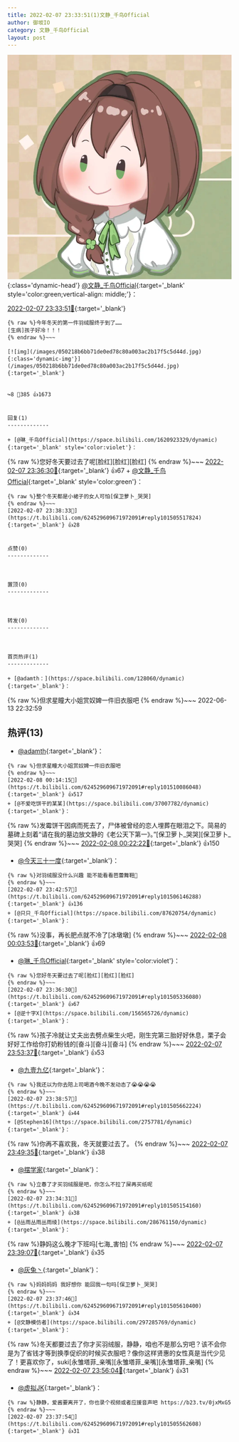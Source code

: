 ```yaml
---
title: 2022-02-07 23:33:51(1)文静_千鸟Official
author: 御坂IO
category: 文静_千鸟Official
layout: post
---
```


![img](/images/ac7482ed1b9a7f203dc68c0c4a77c488a27b108a.jpg){:class='dynamic-head'}
[@文静_千鸟Official](https://space.bilibili.com/667526012/dynamic){:target='_blank' style='color:green;vertical-align: middle;'}：

[2022-02-07 23:33:51🔗](https://t.bilibili.com/624529609671972091){:target='_blank'}

~~~
{% raw %}今年冬天的第一件羽绒服终于到了……
[生病]孩子好冷！！！
{% endraw %}~~~

[![img](/images/050218b6bb71de0ed78c80a003ac2b17f5c5d44d.jpg){:class='dynamic-img'}](/images/050218b6bb71de0ed78c80a003ac2b17f5c5d44d.jpg){:target='_blank'}


↪️8 💬385 👍1673


回复(1)
-------------

+ [@琳_千鸟Official](https://space.bilibili.com/1620923329/dynamic){:target='_blank' style='color:violet'}：
~~~
{% raw %}您好冬天要过去了呢[脸红][脸红][脸红]
{% endraw %}~~~
[2022-02-07 23:36:30🔗](https://t.bilibili.com/624529609671972091#reply101505336080){:target='_blank'} 👍67
    + [@文静_千鸟Official](https://space.bilibili.com/667526012/dynamic){:target='_blank' style='color:green'}：
~~~
{% raw %}整个冬天都是小裙子的女人可怕[保卫萝卜_哭哭]
{% endraw %}~~~
[2022-02-07 23:38:33🔗](https://t.bilibili.com/624529609671972091#reply101505517824){:target='_blank'} 👍28


点赞(0)
-------------



置顶(0)
-------------



转发(0)
-------------



首页热评(1)
-------------

+ [@adamth：](https://space.bilibili.com/128060/dynamic){:target='_blank'}：
~~~
{% raw %}但求星瞳大小姐赏奴婢一件旧衣服吧
{% endraw %}~~~
2022-06-13 22:32:59


热评(13)
-------------

+ [@adamth](https://space.bilibili.com/128060/dynamic){:target='_blank'}：
~~~
{% raw %}但求星瞳大小姐赏奴婢一件旧衣服吧
{% endraw %}~~~
[2022-02-08 00:14:15🔗](https://t.bilibili.com/624529609671972091#reply101510086048){:target='_blank'} 👍517
+ [@不爱吃饼干的某某](https://space.bilibili.com/37007782/dynamic){:target='_blank'}：
~~~
{% raw %}发霉饼干因病而死去了，尸体被曾经的恋人埋葬在眼泪之下。简易的墓碑上刻着“请在我的墓边放文静的《老公天下第一》。”[保卫萝卜_哭哭][保卫萝卜_哭哭]
{% endraw %}~~~
[2022-02-08 00:22:22🔗](https://t.bilibili.com/624529609671972091#reply101510798368){:target='_blank'} 👍150
+ [@今天三十一度](https://space.bilibili.com/4478586/dynamic){:target='_blank'}：
~~~
{% raw %}对羽绒服没什么兴趣 能不能看看芭蕾舞鞋👀
{% endraw %}~~~
[2022-02-07 23:42:57🔗](https://t.bilibili.com/624529609671972091#reply101506146288){:target='_blank'} 👍136
+ [@只只_千鸟Official](https://space.bilibili.com/87620754/dynamic){:target='_blank'}：
~~~
{% raw %}没事，再长肥点就不冷了[冰墩墩]
{% endraw %}~~~
[2022-02-08 00:03:53🔗](https://t.bilibili.com/624529609671972091#reply101508821024){:target='_blank'} 👍69
+ [@琳_千鸟Official](https://space.bilibili.com/1620923329/dynamic){:target='_blank' style='color:violet'}：
~~~
{% raw %}您好冬天要过去了呢[脸红][脸红][脸红]
{% endraw %}~~~
[2022-02-07 23:36:30🔗](https://t.bilibili.com/624529609671972091#reply101505336080){:target='_blank'} 👍67
+ [@逆十字X](https://space.bilibili.com/156565726/dynamic){:target='_blank'}：
~~~
{% raw %}孩子冷就让丈夫出去劈点柴生火吧，刚生完第三胎好好休息，栗子会好好工作给你打奶粉钱的[奋斗][奋斗][奋斗]
{% endraw %}~~~
[2022-02-07 23:53:37🔗](https://t.bilibili.com/624529609671972091#reply101507681216){:target='_blank'} 👍53
+ [@九壹九亿](https://space.bilibili.com/29755625/dynamic){:target='_blank'}：
~~~
{% raw %}我还以为你去陪上司喝酒今晚不发动态了😭😭😭😭
{% endraw %}~~~
[2022-02-07 23:38:57🔗](https://t.bilibili.com/624529609671972091#reply101505662224){:target='_blank'} 👍44
+ [@Stephen16](https://space.bilibili.com/2757781/dynamic){:target='_blank'}：
~~~
{% raw %}你再不喜欢我，冬天就要过去了。
{% endraw %}~~~
[2022-02-07 23:49:35🔗](https://t.bilibili.com/624529609671972091#reply101507051760){:target='_blank'} 👍38
+ [@摆学家](https://space.bilibili.com/841877/dynamic){:target='_blank'}：
~~~
{% raw %}立春了才买羽绒服是吧，你怎么不拉了屎再买纸呢
{% endraw %}~~~
[2022-02-07 23:34:31🔗](https://t.bilibili.com/624529609671972091#reply101505154160){:target='_blank'} 👍38
+ [@丛雨丛雨丛雨绫](https://space.bilibili.com/286761150/dynamic){:target='_blank'}：
~~~
{% raw %}静妈这么晚才下班吗[七海_害怕]
{% endraw %}~~~
[2022-02-07 23:39:07🔗](https://t.bilibili.com/624529609671972091#reply101505777392){:target='_blank'} 👍35
+ [@灰兔丶](https://space.bilibili.com/9170742/dynamic){:target='_blank'}：
~~~
{% raw %}妈妈妈妈 我好想你 能回我一句吗[保卫萝卜_哭哭]
{% endraw %}~~~
[2022-02-07 23:37:46🔗](https://t.bilibili.com/624529609671972091#reply101505610400){:target='_blank'} 👍34
+ [@文静模仿者](https://space.bilibili.com/297285769/dynamic){:target='_blank'}：
~~~
{% raw %}冬天都要过去了你才买羽绒服，静静，咱也不是那么穷吧？该不会你是为了省钱才等到换季促织的时候买衣服吧？像你这样贤惠的女性真是当代少见了！更喜欢你了，suki[永雏塔菲_亲嘴][永雏塔菲_亲嘴][永雏塔菲_亲嘴]
{% endraw %}~~~
[2022-02-07 23:56:04🔗](https://t.bilibili.com/624529609671972091#reply101507812736){:target='_blank'} 👍31
+ [@虚拟JK](https://space.bilibili.com/94009831/dynamic){:target='_blank'}：
~~~
{% raw %}静静，爱酱要离开了，你也录个视频或者应援音声吧 https://b23.tv/0jxMxG5
{% endraw %}~~~
[2022-02-07 23:37:54🔗](https://t.bilibili.com/624529609671972091#reply101505562608){:target='_blank'} 👍31


